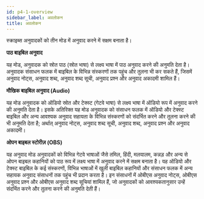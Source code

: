 ```yaml
---
id: p4-1-overview
sidebar_label: अवलोकन
title: अवलोकन
---
```

स्क्राइब्स अनुवादकों को तीन मोड में अनुवाद करने में सक्षम बनाता है।

**पाठ बाइबिल अनुवाद** 

यह मोड, अनुवादक को स्रोत पाठ (स्रोत भाषा) से लक्ष्य भाषा में पाठ अनुवाद करने की अनुमति देता है। अनुवादक संसाधन फलक में बाइबिल के विभिन्न संस्करणों तक पहुंच और तुलना भी कर सकते हैं, जिसमें अनुवाद नोट्स, अनुवाद शब्द, अनुवाद शब्द सूची, अनुवाद प्रश्न और अनुवाद अकादमी शामिल हैं।

**मौखिक बाइबिल अनुवाद (Audio)**

यह मोड अनुवादक को ऑडियो स्रोत और टेक्स्ट (गेटवे भाषा) से लक्ष्य भाषा में ऑडियो रूप में अनुवाद करने की अनुमति देता है। इसके अतिरिक्त यह मोड अनुवादक को संसाधन फलक में ऑडियो और टेक्स्ट बाइबिल और अन्य आवश्यक अनुवाद सहायता के विभिन्न संस्करणों को संदर्भित करने और तुलना करने की भी अनुमति देता है; अर्थात् अनुवाद नोट्स, अनुवाद शब्द सूची, अनुवाद शब्द, अनुवाद प्रश्न और अनुवाद अकादमी।

**ओपन बाइबल स्टोरीज़ (OBS)**

यह अनुवाद मोड अनुवादकों को विभिन्न गेटवे भाषाओं जैसे तमिल, हिंदी, मलयालम, कन्नड़ और अन्य से ओपन बाइबल कहानियों को पाठ रूप में लक्ष्य भाषा में अनुवाद करने में सक्षम बनाता है। यह ऑडियो और टेक्स्ट बाइबिल के कई संस्करणों, विभिन्न भाषाओं में खुली बाइबिल कहानियों और संसाधन फलक में अन्य सहायक अनुवाद संसाधनों तक पहुंच भी प्रदान करता है। इन संसाधनों में ओबीएस अनुवाद नोट्स, ओबीएस अनुवाद प्रश्न और ओबीएस अनुवाद शब्द सूचियां शामिल हैं, जो अनुवादकों को आवश्यकतानुसार उन्हें संदर्भित करने और तुलना करने की अनुमति देती हैं।